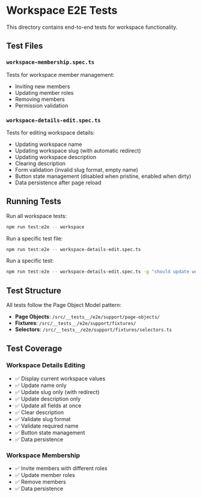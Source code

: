 # Workspace E2E Tests

This directory contains end-to-end tests for workspace functionality.

## Test Files

### `workspace-membership.spec.ts`
Tests for workspace member management:
- Inviting new members
- Updating member roles
- Removing members
- Permission validation

### `workspace-details-edit.spec.ts`
Tests for editing workspace details:
- Updating workspace name
- Updating workspace slug (with automatic redirect)
- Updating workspace description
- Clearing description
- Form validation (invalid slug format, empty name)
- Button state management (disabled when pristine, enabled when dirty)
- Data persistence after page reload

## Running Tests

Run all workspace tests:
```bash
npm run test:e2e -- workspace
```

Run a specific test file:
```bash
npm run test:e2e -- workspace-details-edit.spec.ts
```

Run a specific test:
```bash
npm run test:e2e -- workspace-details-edit.spec.ts -g "should update workspace name"
```

## Test Structure

All tests follow the Page Object Model pattern:
- **Page Objects**: `/src/__tests__/e2e/support/page-objects/`
- **Fixtures**: `/src/__tests__/e2e/support/fixtures/`
- **Selectors**: `/src/__tests__/e2e/support/fixtures/selectors.ts`

## Test Coverage

### Workspace Details Editing
- ✅ Display current workspace values
- ✅ Update name only
- ✅ Update slug only (with redirect)
- ✅ Update description only
- ✅ Update all fields at once
- ✅ Clear description
- ✅ Validate slug format
- ✅ Validate required name
- ✅ Button state management
- ✅ Data persistence

### Workspace Membership
- ✅ Invite members with different roles
- ✅ Update member roles
- ✅ Remove members
- ✅ Data persistence

